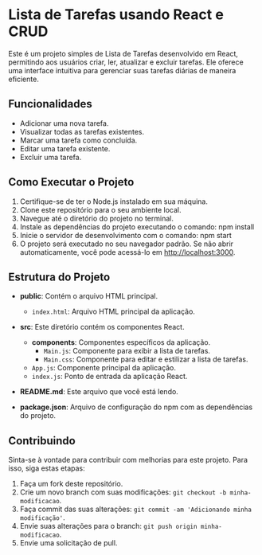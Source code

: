 # Lista de Tarefas usando React e CRUD

Este é um projeto simples de Lista de Tarefas desenvolvido em React, permitindo aos usuários criar, ler, atualizar e excluir tarefas. Ele oferece uma interface intuitiva para gerenciar suas tarefas diárias de maneira eficiente.

## Funcionalidades

- Adicionar uma nova tarefa.
- Visualizar todas as tarefas existentes.
- Marcar uma tarefa como concluída.
- Editar uma tarefa existente.
- Excluir uma tarefa.

## Como Executar o Projeto

1. Certifique-se de ter o Node.js instalado em sua máquina.
2. Clone este repositório para o seu ambiente local.
3. Navegue até o diretório do projeto no terminal.
4. Instale as dependências do projeto executando o comando:
  npm install
5. Inicie o servidor de desenvolvimento com o comando:
  npm start
6. O projeto será executado no seu navegador padrão. Se não abrir automaticamente, você pode acessá-lo em [http://localhost:3000](http://localhost:3000).

## Estrutura do Projeto

- **public**: Contém o arquivo HTML principal.
  - `index.html`: Arquivo HTML principal da aplicação.

- **src**: Este diretório contém os componentes React.
  - **components**: Componentes específicos da aplicação.
    - `Main.js`: Componente para exibir a lista de tarefas.
    - `Main.css`: Componente para editar e estilizar a lista de tarefas.
  - `App.js`: Componente principal da aplicação.
  - `index.js`: Ponto de entrada da aplicação React.

- **README.md**: Este arquivo que você está lendo.
- **package.json**: Arquivo de configuração do npm com as dependências do projeto.

## Contribuindo

Sinta-se à vontade para contribuir com melhorias para este projeto. Para isso, siga estas etapas:

1. Faça um fork deste repositório.
2. Crie um novo branch com suas modificações: `git checkout -b minha-modificacao`.
3. Faça commit das suas alterações: `git commit -am 'Adicionando minha modificação'`.
4. Envie suas alterações para o branch: `git push origin minha-modificacao`.
5. Envie uma solicitação de pull.
